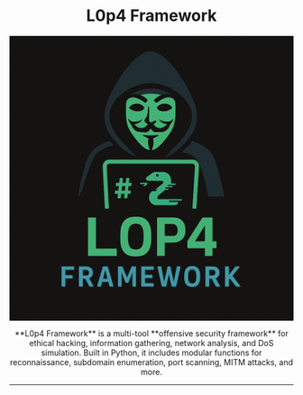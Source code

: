 <h1 align="center">L0p4 Framework</h1>
<img src="https://github.com/HaxL0p4/L0p4-Framework/blob/main/logo.png" align="center">

<p align="center">
  **L0p4 Framework** is a multi-tool **offensive security framework** for ethical hacking, information gathering, network analysis, and DoS simulation.  
Built in Python, it includes modular functions for reconnaissance, subdomain enumeration, port scanning, MITM attacks, and more. 
  <br />
</p>

---
